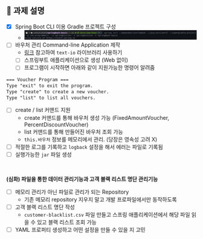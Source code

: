 ## 📌 과제 설명

- [x] Spring Boot CLI 이용 Gradle 프로젝트 구성
  - ![img.png](img/week01-img01.png)
- [ ] 바우처 관리 Command-line Application 제작
  - [링크](https://dzone.com/articles/interactive-console-applications-in-java) 참고하여 `text-io` 라이브러리 사용하기
  - [ ] 스프링부트 애플리케이션으로 생성 (Web 없이)
  - [ ] 프로그램이 시작하면 아래와 같이 지원가능한 명령어 알려줌

```shell
=== Voucher Program ===
Type "exit" to exit the program.
Type "create" to create a new voucher.
Type "list" to list all vouchers.
```

  - [ ] create / list 커맨드 지원
    - create 커맨드를 통해 바우처 생성 가능 (FixedAmountVoucher, PercentDiscountVoucher)
    - list 커맨드를 통해 만들어진 바우처 조회 가능
    - `this.바우처` 정보를 메모리에서 관리. (당장은 영속성 고려 X)
  - [ ] 적절한 로그를 기록하고 `logback` 설정을 해서 에러는 파일로 기록됨
  - [ ] 실행가능한 `jar` 파일 생성

<br>

**(심화) 파일을 통한 데이터 관리기능과 고객 블랙 리스트 명단 관리기능**
- [ ] 메모리 관리가 아닌 파일로 관리가 되는 Repository
  - 기존 메모리 repository 지우지 말고 개발 프로파일에서만 동작하도록
- [ ] 고객 블랙 리스트 명단 작성
  - `customer-blacklist.csv` 파일 만들고 스프링 애플리케이션에서 해당 파일 읽을 수 있고 블랙 리스트 조회 가능
- [ ] YAML 프로퍼티 생성하고 어떤 설정을 만들 수 있을 지 고민